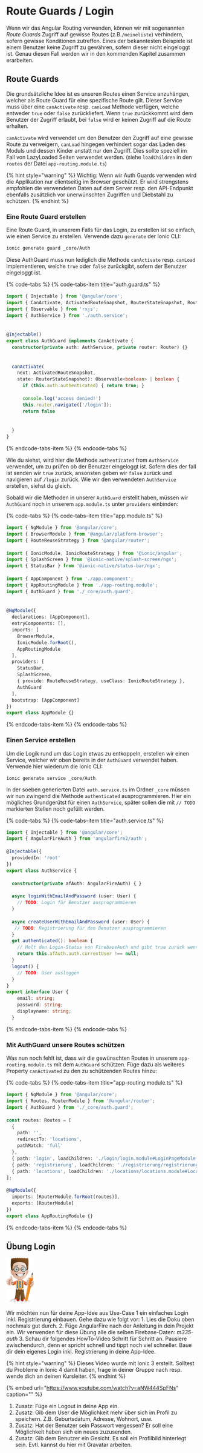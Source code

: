# Route Guards / Login

Wenn wir das Angular Routing verwenden, können wir mit sogenannten _Route_ _Guards_ Zugriff auf gewisse Routes \(z.B.`/meineliste`\) verhindern, sofern gewisse Konditionen zutreffen. Eines der bekanntesten Beispiele ist einem Benutzer keine Zugriff zu gewähren, sofern dieser nicht eingeloggt ist. Genau diesen Fall werden wir in den kommenden Kapitel zusammen erarbeiten.

## Route Guards

Die grundsätzliche Idee ist es unseren Routes einen Service anzuhängen, welcher als Route Guard für eine spezifische Route gilt. Dieser Service muss über eine `canActivate` resp. `canLoad` Methode verfügen, welche entweder `true` oder `false` zurückliefert. Wenn `true` zurückkommt wird dem Benutzer der Zugriff erlaubt, bei `false` wird er keinen Zugriff auf die Route erhalten.

`canActivate` wird verwendet um den Benutzer den Zugriff auf eine gewisse Route zu verweigern, `canLoad` hingegen verhindert sogar das Laden des Moduls und dessen Kinder anstatt nur den Zugriff. Dies sollte speziell im Fall von LazyLoaded Seiten verwendet werden. \(siehe `loadChildren` in den `routes` der Datei `app-routing.module.ts`\)

{% hint style="warning" %}
Wichtig: Wenn wir Auth Guards verwenden wird die Applikation nur clientseitig im Browser geschützt. Er wird strengstens empfohlen die verwendeten Daten auf dem Server resp. den API-Endpunkt ebenfalls zusätzlich vor unerwünschten Zugriffen und Diebstahl zu schützen.
{% endhint %}

### Eine Route Guard erstellen

Eine Route Guard, in unserem Falls für das Login, zu erstellen ist so einfach, wie einen Service zu erstellen. Verwende dazu `generate` der Ionic CLI:

```bash
ionic generate guard _core/Auth
```

Diese AuthGuard muss nun lediglich die Methode `canActivate` resp. `canLoad` implementieren, welche `true` oder `false` zurückgibt, sofern der Benutzer eingeloggt ist.

{% code-tabs %}
{% code-tabs-item title="auth.guard.ts" %}
```typescript
import { Injectable } from '@angular/core';
import { CanActivate, ActivatedRouteSnapshot, RouterStateSnapshot, Router } from '@angular/router';
import { Observable } from 'rxjs';
import { AuthService } from './auth.service';


@Injectable()
export class AuthGuard implements CanActivate {
  constructor(private auth: AuthService, private router: Router) {}


  canActivate(
    next: ActivatedRouteSnapshot,
    state: RouterStateSnapshot): Observable<boolean> | boolean {
      if (this.auth.authenticated) { return true; }

      console.log('access denied!')
      this.router.navigate(['/login']);
      return false


  }
}
```
{% endcode-tabs-item %}
{% endcode-tabs %}

Wie du siehst, wird hier die Methode `authenticated` from `AuthService` verwendet, um zu prüfen ob der Benutzer eingeloggt ist. Sofern dies der fall ist senden wir `true` zurück, ansonsten geben wir `false` zurück und navigieren auf `/login` zurück. Wie wir den verwendeten `AuthService` erstellen, siehst du gleich.

Sobald wir die Methoden in unserer `AuthGuard` erstellt haben, müssen wir `AuthGuard` noch in unserem `app.module.ts` unter `providers` einbinden:

{% code-tabs %}
{% code-tabs-item title="app.module.ts" %}
```typescript
import { NgModule } from '@angular/core';
import { BrowserModule } from '@angular/platform-browser';
import { RouteReuseStrategy } from '@angular/router';

import { IonicModule, IonicRouteStrategy } from '@ionic/angular';
import { SplashScreen } from '@ionic-native/splash-screen/ngx';
import { StatusBar } from '@ionic-native/status-bar/ngx';

import { AppComponent } from './app.component';
import { AppRoutingModule } from './app-routing.module';
import { AuthGuard } from './_core/auth.guard';


@NgModule({
  declarations: [AppComponent],
  entryComponents: [],
  imports: [
    BrowserModule,
    IonicModule.forRoot(),
    AppRoutingModule
  ],
  providers: [
    StatusBar,
    SplashScreen,
    { provide: RouteReuseStrategy, useClass: IonicRouteStrategy },
    AuthGuard
  ],
  bootstrap: [AppComponent]
})
export class AppModule {}
```
{% endcode-tabs-item %}
{% endcode-tabs %}

### Einen Service erstellen

Um die Logik rund um das Login etwas zu entkoppeln, erstellen wir einen Service, welcher wir oben bereits in der `AuthGuard` verwendet haben. Verwende hier wiederum die Ionic CLI:

```text
ionic generate service _core/Auth
```

In der soeben generierten Datei `auth.service.ts` im Ordner `_core` müssen wir nun zwingend die Methode `authenticated` ausprogrammieren. Hier ein mögliches Grundgerütst für einen `AuthService`, später sollen die mit `// TODO` markierten Stellen noch gefüllt werden.

{% code-tabs %}
{% code-tabs-item title="auth.service.ts" %}
```typescript
import { Injectable } from '@angular/core';
import { AngularFireAuth } from 'angularfire2/auth';

@Injectable({
  providedIn: 'root'
})
export class AuthService {

  constructor(private afAuth: AngularFireAuth) { }

  async loginWithEmailAndPassword (user: User) {
    // TODO: Login für Benutzer ausprogrammieren
  }

  async createUserWithEmailAndPassword (user: User) {
   // TODO: Registrierung für den Benutzer ausprogrammieren
  }
  get authenticated(): boolean {
    // Holt den Login-Status von FirebaseAuth und gibt true zurück wenn der Benutzer eingeloggt ist
    return this.afAuth.auth.currentUser !== null;
  }
  logout() {
    // TODO: User ausloggen
  }
}
export interface User {
    email: string;
    password: string;
    displayname: string;
  }
```
{% endcode-tabs-item %}
{% endcode-tabs %}

### Mit AuthGuard unsere Routes schützen

Was nun noch fehlt ist, dass wir die gewünschten Routes in unserem `app-routing.module.ts` mit dem `AuthGuard` schützen. Füge dazu als weiteres Property `canActivated` zu den zu schützenden Routes hinzu:

{% code-tabs %}
{% code-tabs-item title="app-routing.module.ts" %}
```typescript
import { NgModule } from '@angular/core';
import { Routes, RouterModule } from '@angular/router';
import { AuthGuard } from './_core/auth.guard';

const routes: Routes = [
  {
    path: '',
    redirectTo: 'locations',
    pathMatch: 'full'
  },
  { path: 'login', loadChildren: './login/login.module#LoginPageModule' },
  { path: 'registrierung', loadChildren: './registrierung/registrierung.module#RegistrierungPageModule' },
  { path: 'locations', loadChildren: './locations/locations.module#LocationsPageModule', canActivate: [AuthGuard]}
];

@NgModule({
  imports: [RouterModule.forRoot(routes)],
  exports: [RouterModule]
})
export class AppRoutingModule {}
```
{% endcode-tabs-item %}
{% endcode-tabs %}

## Übung Login

![](../.gitbook/assets/ralph_uebung.png)

Wir möchten nun für deine App-Idee aus Use-Case 1 ein einfaches Login inkl. Registrierung einbauen. Gehe dazu wie folgt vor: 1. Lies die Doku oben nochmals gut durch. 2. Füge AngularFire nach der Anleitung in dein Projekt ein. Wir verwenden für diese Übung alle die selben Firebase-Daten: _m335-auth_ 3. Schau dir folgendes HowTo-Video Schritt für Schritt an. Pausiere zwischendurch, denn er spricht schnell und tippt noch viel schneller. Baue dir dein eigenes Login inkl. Registrierung in deine App-Idee.

{% hint style="warning" %}
Dieses Video wurde mit Ionic 3 erstellt. Solltest du Probleme in Ionic 4 damit haben, frage in deiner Gruppe nach resp. wende dich an deinen Kursleiter.
{% endhint %}

{% embed url="https://www.youtube.com/watch?v=aNW444SpFNs" caption="" %}

1. Zusatz: Füge ein Logout in deine App ein.
2. Zusatz: Gib dem User die Möglichkeit mehr über sich im Profil zu speichern. Z.B. Geburtsdatum, Adresse, Wohnort, usw.
3. Zusatz: Hat der Benutzer sein Passwort vergessen? Er soll eine Möglichkeit haben sich ein neues zuzusenden.
4. Zusatz: Gib dem Benutzer ein Gesicht. Es soll ein Profilbild hinterlegt sein. Evtl. kannst du hier mit Gravatar arbeiten.

